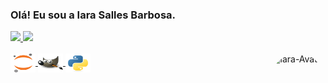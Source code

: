 ### Olá! Eu sou a Iara Salles Barbosa.


<div>
  <a href="https://github.com/iarasallesbarbosa">
  <img height="170em" src="https://github-readme-stats.vercel.app/api?username=iarasallesbarbosa&show_icons=true&theme=dracula&include_all_commits=true&count_private=true"/>
  <img height="170em" src="https://github-readme-stats.vercel.app/api/top-langs/?username=iarasallesbarbosa&layout=compact&langs_count=16&theme=dracula"/>
</div>

<div style="display: inline_block"><br>
  <img align="center" alt="Iara-Jupyter" height="30" width="40" src="https://raw.githubusercontent.com/devicons/devicon/master/icons/jupyter/jupyter-original.svg">
  <img align="center" alt="Iara-Gimp" height="30" width="40" src="https://raw.githubusercontent.com/devicons/devicon/master/icons/gimp/gimp-original.svg">
  <img align="center" alt="Iara-Python" height="30" width="40" src="https://raw.githubusercontent.com/devicons/devicon/master/icons/python/python-original.svg">
  <img align="right" alt="Iara-Avatar" height="150" style="border-radius:50px;" src="https://user-images.githubusercontent.com/92122877/233393114-b64bb6ff-a371-4f89-9968-58f01c23468d.png">
</div>
  
  ##
